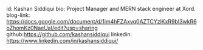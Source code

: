 id: Kashan Siddiqui bio: Project Manager and MERN stack engineer at Xord. blog-link: https://docs.google.com/document/d/1im4hFZAxvq0AZTCYzlKxR9bI3wkR6oZhomKz0NaeUaI/edit?usp=sharing github:https://github.com/kashansiddiqui linkedin: https://www.linkedin.com/in/kashansiddiqui/